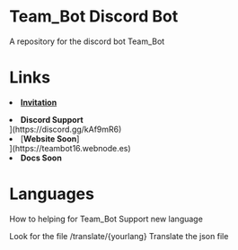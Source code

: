 # Team_Bot Discord Bot</b>

A repository for the discord bot Team_Bot

# <b>Links</b>

[<li><b>Invitation</b></li>](https://discord.com/oauth2/authorize?client_id=747171072364773466&scope=bot&permissions=272657471)
<li><b>Discord Support</b></li>](https://discord.gg/kAf9mR6)
<li>[<b>Website Soon</b>]</li>](https://teambot16.webnode.es)
<li><b>Docs Soon</b></li>

# Languages

How to helping for Team_Bot Support new language

Look for the file /translate/{yourlang}
Translate the json file
